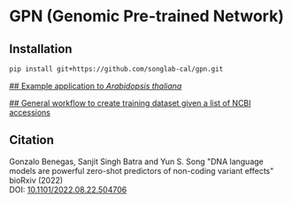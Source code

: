 # GPN (Genomic Pre-trained Network)

## Installation
```bash
pip install git+https://github.com/songlab-cal/gpn.git
```

[## Example application to *Arabidopsis thaliana*](analysis/arabidopsis)

[## General workflow to create training dataset given a list of NCBI accessions](workflow/make_dataset_from_ncbi/Snakefile)

## Citation
Gonzalo Benegas, Sanjit Singh Batra and Yun S. Song "DNA language models are powerful zero-shot predictors of non-coding variant effects" bioRxiv (2022)  
DOI: [10.1101/2022.08.22.504706](https://doi.org/10.1101/2022.08.22.504706)
